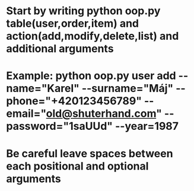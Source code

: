 # Start by writing python oop.py table(user,order,item) and action(add,modify,delete,list) and additional arguments
# Example: python oop.py user add --name="Karel" --surname="Máj" --phone="+420123456789" --email="old@shuterhand.com" --password="1saUUd" --year=1987
# Be careful leave spaces between each positional and optional arguments
